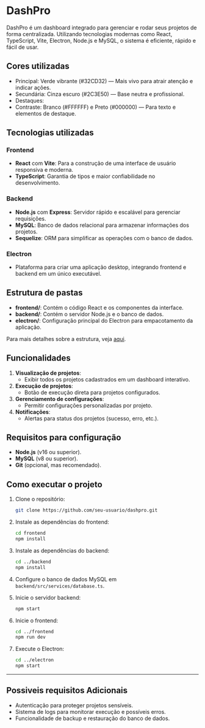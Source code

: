 # DashPro

DashPro é um dashboard integrado para gerenciar e rodar seus projetos de forma centralizada. Utilizando tecnologias modernas como React, TypeScript, Vite, Electron, Node.js e MySQL, o sistema é eficiente, rápido e fácil de usar.

## Cores utilizadas
- Principal: Verde vibrante (#32CD32) — Mais vivo para atrair atenção e indicar ações.
- Secundária: Cinza escuro (#2C3E50) — Base neutra e profissional.
- Destaques: 
- Contraste: Branco (#FFFFFF) e Preto (#000000) — Para texto e elementos de destaque.

## Tecnologias utilizadas

### Frontend
- **React** com **Vite**: Para a construção de uma interface de usuário responsiva e moderna.
- **TypeScript**: Garantia de tipos e maior confiabilidade no desenvolvimento.

### Backend
- **Node.js** com **Express**: Servidor rápido e escalável para gerenciar requisições.
- **MySQL**: Banco de dados relacional para armazenar informações dos projetos.
- **Sequelize**: ORM para simplificar as operações com o banco de dados.

### Electron
- Plataforma para criar uma aplicação desktop, integrando frontend e backend em um único executável.

## Estrutura de pastas
- **frontend/**: Contém o código React e os componentes da interface.
- **backend/**: Contém o servidor Node.js e o banco de dados.
- **electron/**: Configuração principal do Electron para empacotamento da aplicação.

Para mais detalhes sobre a estrutura, veja [aqui](/docs/Structure.md).

## Funcionalidades
1. **Visualização de projetos**:
   - Exibir todos os projetos cadastrados em um dashboard interativo.
2. **Execução de projetos**:
   - Botão de execução direta para projetos configurados.
3. **Gerenciamento de configurações**:
   - Permitir configurações personalizadas por projeto.
4. **Notificações**:
   - Alertas para status dos projetos (sucesso, erro, etc.).

## Requisitos para configuração
- **Node.js** (v16 ou superior).
- **MySQL** (v8 ou superior).
- **Git** (opcional, mas recomendado).

## Como executar o projeto
1. Clone o repositório:
   ```bash
   git clone https://github.com/seu-usuario/dashpro.git
   ```

2. Instale as dependências do frontend:
   ```bash
   cd frontend
   npm install
   ```

3. Instale as dependências do backend:
   ```bash
   cd ../backend
   npm install
   ```

4. Configure o banco de dados MySQL em `backend/src/services/database.ts`.

5. Inicie o servidor backend:
   ```bash
   npm start
   ```

6. Inicie o frontend:
   ```bash
   cd ../frontend
   npm run dev
   ```

7. Execute o Electron:
   ```bash
   cd ../electron
   npm start
   ```

----

## Possiveis requisitos Adicionais
- Autenticação para proteger projetos sensíveis.
- Sistema de logs para monitorar execução e possíveis erros.
- Funcionalidade de backup e restauração do banco de dados.
